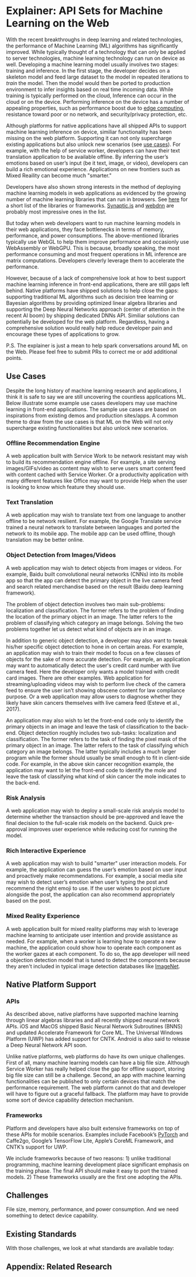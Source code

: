 # Explainer:  API Sets for Machine Learning on the Web 

With the recent breakthroughs in deep learning and related technologies, the performance of Machine Learning (ML) algorithms has significantly improved. While typically thought of a technology that can only be applied to server technologies, machine learning technology can run on device as well. Developing a machine learning model usually involves two stages: training and inference. In the first stage, the developer decides on a skeleton model and feed large dataset to the model in repeated iterations to *train* the model. Then the model would then be ported to production environment to infer insights based on real time incoming data. While training is typically performed on the cloud, Inference can occur in the cloud or on the device. Performing inference on the device has a number of appealing properties, such as performance boost due to [edge computing](https://en.wikipedia.org/wiki/Edge_computing), resistance toward poor or no network, and security/privacy protection, etc. 

Although platforms for native applications have all shipped APIs to support machine learning inference on device, similiar functionality has been missing on the web platform. Supporting it can not only supercharge existing applications but also unlock new scenarios (see [use cases](#use-cases)). For example, with the help of service worker, developers can have their text translation application to be available offline. By inferring the user’s emotions based on user’s input (be it text, image, or video), developers can build a rich emotional experience. Applications on new frontiers such as Mixed Reaility can become much "smarter."

Developers have also shown strong interests in the method of deploying machine learning models in web applications as evidenced by the growing number of machine learning libraries that can run in browsers. See [here](https://github.com/AngeloKai/js-ml-libraries) for a short list of the libraries or frameworks. [Synaptic.js](http://caza.la/synaptic/#/) and [webdnn](https://mil-tokyo.github.io/webdnn/) are probably most impressive ones in the list. 

But today when web developers want to run machine learning models in their web applications, they face bottlenecks in terms of memory, performance, and power consumptions. The above-mentioned libraries typically use WebGL to help them improve performance and occasionly use WebAssembly or WebGPU. This is because, broadly speaking, the most performance consuming and most frequent operations in ML inference are matrix computations. Developers cleverly leverage them to accelerate the performance. 

However, because of a lack of comprehensive look at how to best support machine learning inference in front-end applications, there are still gaps left behind. Native platforms have shipped solutions to help close the gaps: supporting traditional ML algorithms such as decision tree learning or Bayesian algorithms by providing optimized linear algebra libraries and supporting the Deep Neural Networks approach (center of attention in the recent AI boom) by shipping dedicated DNNs API. Similiar solutions can potentially be developed for the web platform. Regardless, having a comprehensive solution would really help reduce developer pain and encourage these types of applications to grow. 

P.S. The explainer is just a mean to help spark conversations around ML on the Web. Please feel free to submit PRs to correct me or add additional points. 
 
## Use Cases
Despite the long history of machine learning research and applications, I think it is safe to say we are still uncovering the countless applications ML. Below illustrate some example use cases developers may use machine learning in front-end applications. The sample use cases are based on inspirations from existing demos and production sites/apps. A common theme to draw from the use cases is that ML on the Web will not only supercharge existing functionalities but also unlock new scenarios. 

### Offline Recommendation Engine
A web application built with Service Work to be network resistant may wish to build its recommendation engine offline. For example, a site serving images/GIFs/video as content may wish to serve users smart content feed with content cached with Service Worker. Or a productivity application with many different features like Office may want to provide Help when the user is looking to know which feature they should use. 

### Text Translation 
A web application may wish to translate text from one language to another offline to be network resilient. For example, the Google Translate service trained a neural network to translate between languages and ported the network to its mobile app. The mobile app can be used offline, though translation may be better online. 

### Object Detection from Images/Videos
A web application may wish to detect objects from images or videos. For example, Baidu built convolutional neural networks (CNNs) into its mobile app so that the app can detect the primary object in the live camera feed and search related merchandise based on the result (Baidu deep learning framework).

The problem of object detection involves two main sub-problems: localization and classification. The former refers to the problem of finding the location of the primary object in an image. The latter refers to the problem of classifying which category an image belongs. Solving the two problems together let us detect what kind of objects are in an image. 

In addition to generic object detection, a developer may also want to tweak his/her specific object detection to hone in on certain areas. For example, an application may wish to train their model to focus on a few classes of objects for the sake of more accurate detection. For example, an application may want to automatically detect the user's credit card number with live camera feed. Here the developer only wants a model trained with credit card images. There are other examples. Web application for streaming/uploading videos may wish to perform live check of the camera feed to ensure the user isn’t showing obscene content for law compliance purpose. Or a web application may allow users to diagnose whether they likely have skin cancers themselves with live camera feed (Esteve et al., 2017).

An application may also wish to let the front-end code only to identify the primary objects in an image and leave the task of classification to the back-end. Object detection roughly includes two sub-tasks: localization and classification. The former refers to the task of finding the pixel mask of the primary object in an image. The latter refers to the task of classifying which category an image belongs. The latter typically includes a much larger program while the former should usually be small enough to fit in client-side code. For example, in the above skin cancer recognition example, the application may want to let the front-end code to identify the mole and leave the task of classifying what kind of skin cancer the mole indicates to the back-end.

### Risk Analysis 
A web application may wish to deploy a small-scale risk analysis model to determine whether the transaction should be pre-approved and leave the final decision to the full-scale risk models on the backend. Quick pre-approval improves user experience while reducing cost for running the model.

### Rich Interactive Experience
A web application may wish to build "smarter" user interaction models. For example, the application can guess the user’s emotion based on user input and proactively make recommendations. For example, a social media site may wish to detect user’s emotion when user’s typing the post and recommend the right emoji to use. If the user wishes to post picture alongside the post, the application can also recommend appropriately based on the post.

### Mixed Reality Experience 
A web application built for mixed reality platforms may wish to leverage machine learning to anticipate user intention and provide assistance as needed. For example, when a worker is learning how to operate a new machine, the application could show how to operate each component as the worker gazes at each component. To do so, the app developer will need a objection detection model that is tuned to detect the components because they aren't included in typical image detection databases like [ImageNet](http://www.image-net.org/).  

## Native Platform Support 

### APIs
As described above, native platforms have supported machine learning through linear algebras libraries and all recently shipped neural network APIs. iOS and MacOS shipped Basic Neural Network Subroutines (BNNS) and updated Accelerate Framework for Core ML. The Universal Windows Platform (UWP) has added support for CNTK. Android is also said to release a Deep Neural Network API soon.

Unlike native platforms, web platforms do have its own unique challenges. First of all, many machine learning models can have a big file size. Although Service Worker has really helped close the gap for offline support, storing big file size can still be a challenge. Second, an app with machine learning functionalities can be published to only certain devices that match the performance requirement. The web platform cannot do that and developer will have to figure out a graceful fallback. The platform may have to provide some sort of device capability detection mechanism. 

### Frameworks 

Platform and developers have also built extensive frameworks on top of these APIs for mobile scenarios. Examples include Facebook’s [PyTorch](http://pytorch.org/) and Caffe2go, Google’s TensorFlow Lite, Apple’s CoreML Framework, and CNTK’s support for UWP.

We include frameworks because of two reasons: 1) unlike traditional programming, machine learning development place significant emphasis on the training phase. The final API should make it easy to port the trained models. 2) These frameworks usually are the first one adopting the APIs. 

## Challenges

File size, memory, performance, and power consumption. And we need something to detect device capability.  

## Existing Standards 

With those challenges, we look at what standards are available today: 

## Appendix: Related Research 

